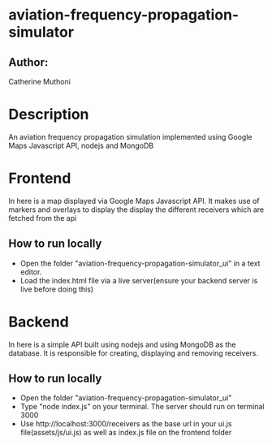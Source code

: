 # aviation-frequency-propagation-simulator
## Author: 
Catherine Muthoni

# Description
An aviation frequency propagation simulation implemented using Google Maps Javascript API, nodejs and MongoDB

# Frontend
In here is a map displayed via Google Maps Javascript API. It makes use of markers and overlays to display the display the different receivers which are fetched from the api

## How to run locally
- Open the folder "aviation-frequency-propagation-simulator_ui" in a text editor.
- Load the index.html file via a live server(ensure your backend server is live before doing this)

# Backend
In here is a simple API built using nodejs and using MongoDB as the database. It is responsible for creating, displaying and removing receivers.

## How to run locally
- Open the folder "aviation-frequency-propagation-simulator_ui" 
- Type "node index.js" on your terminal. The server should run on terminal 3000
- Use http://localhost:3000/receivers as the base url in your ui.js file(assets/js/ui.js) as well as index.js file on the frontend folder


